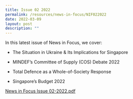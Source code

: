 ```yaml
---
title: Issue 02 2022
permalink: /resources/news-in-focus/NIF022022
date: 2022-03-09
layout: post
description: ""
---
```

In this latest issue of News in Focus, we cover:

*  The Situation in Ukraine & Its Implications for Singapore

*  MINDEF’s Committee of Supply (COS) Debate 2022

* Total Defence as a Whole-of-Society Response

* Singapore’s Budget 2022

[News in Focus Issue 02-2022.pdf](/files/news-in-focus/2022/News%20in%20Focus%20Issue%2002-2022.pdf)